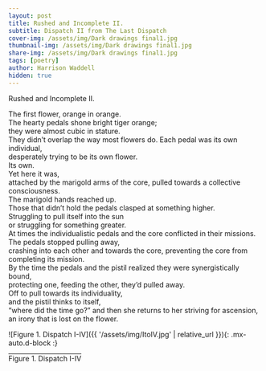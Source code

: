 ```yaml
---
layout: post
title: Rushed and Incomplete II.  
subtitle: Dispatch II from The Last Dispatch
cover-img: /assets/img/Dark drawings final1.jpg
thumbnail-img: /assets/img/Dark drawings final1.jpg
share-img: /assets/img/Dark drawings final1.jpg
tags: [poetry]
author: Harrison Waddell
hidden: true
---
```


Rushed and Incomplete II. 

The first flower, orange in orange.  
The hearty pedals shone bright tiger orange;  
they were almost cubic in stature.  
They didn’t overlap the way most flowers do. 
Each pedal was its own individual,  
desperately trying to be its own flower.  
Its own.  
Yet here it was,  
attached by the marigold arms of the core, 
pulled towards a collective consciousness.  
The marigold hands reached up.  
Those that didn’t hold the pedals clasped at something higher.  
Struggling to pull itself into the sun  
or struggling for something greater.  
At times the individualistic pedals and the core conflicted in their missions.  
The pedals stopped pulling away,  
crashing into each other and towards the core, 
preventing the core from completing its mission.  
By the time the pedals and the pistil realized they were synergistically bound,  
protecting one, feeding the other, they’d pulled away.  
Off to pull towards its individuality,  
and the pistil thinks to itself,  
“where did the time go?” 
and then she returns to her striving for ascension,  
an irony that is lost on the flower. 

![Figure 1. Dispatch I-IV]({{ '/assets/img/ItoIV.jpg' | relative_url }}){: .mx-auto.d-block :}

<span style="text-decoration:overline">Figure 1. Dispatch I-IV</span>
